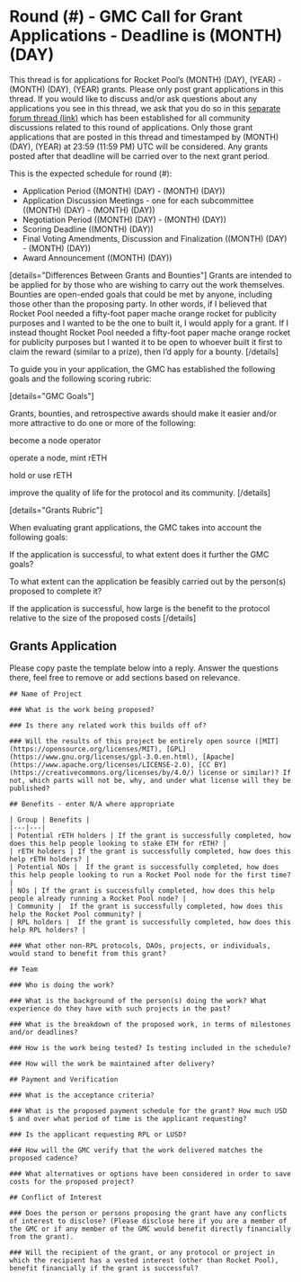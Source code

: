 # Round (#) - GMC Call for Grant Applications - Deadline is (MONTH) (DAY)

This thread is for applications for Rocket Pool’s (MONTH) (DAY), (YEAR) - (MONTH) (DAY), (YEAR) grants. Please only post grant applications in this thread. If you would like to discuss and/or ask questions about any applications you see in this thread, we ask that you do so in this [separate forum thread (link)](https://dao.rocketpool.net/t/round-8-gmc-community-discussion-of-submitted-applications/2557) which has been established for all community discussions related to this round of applications. Only those grant applications that are posted in this thread and timestamped by (MONTH) (DAY), (YEAR) at 23:59 (11:59 PM) UTC will be considered. Any grants posted after that deadline will be carried over to the next grant period.

This is the expected schedule for round (#):

* Application Period ((MONTH) (DAY) - (MONTH) (DAY))
* Application Discussion Meetings - one for each subcommittee ((MONTH) (DAY) - (MONTH) (DAY))
* Negotiation Period ((MONTH) (DAY) - (MONTH) (DAY))
* Scoring Deadline ((MONTH) (DAY))
* Final Voting Amendments, Discussion and Finalization ((MONTH) (DAY) - (MONTH) (DAY))
* Award Announcement ((MONTH) (DAY))

[details="Differences Between Grants and Bounties"] 
Grants are intended to be applied for by those who are wishing to carry out the work themselves. Bounties are open-ended goals that could be met by anyone, including those other than the proposing party. In other words, if I believed that Rocket Pool needed a fifty-foot paper mache orange rocket for publicity purposes and I wanted to be the one to built it, I would apply for a grant. If I instead thought Rocket Pool needed a fifty-foot paper mache orange rocket for publicity purposes but I wanted it to be open to whoever built it first to claim the reward (similar to a prize), then I’d apply for a bounty.
[/details]

To guide you in your application, the GMC has established the following goals and the following scoring rubric:

[details="GMC Goals"]

Grants, bounties, and retrospective awards should make it easier and/or more attractive to do one or more of the following:

become a node operator

operate a node, mint rETH

hold or use rETH

improve the quality of life for the protocol and its community.
[/details]

[details="Grants Rubric"]

When evaluating grant applications, the GMC takes into account the following goals:

If the application is successful, to what extent does it further the GMC goals?

To what extent can the application be feasibly carried out by the person(s) proposed to complete it?

If the application is successful, how large is the benefit to the protocol relative to the size of the proposed costs
[/details]

## Grants Application

Please copy paste the template below into a reply. Answer the questions there, feel free to remove or add sections based on relevance.

```
## Name of Project

### What is the work being proposed?

### Is there any related work this builds off of?

### Will the results of this project be entirely open source ([MIT](https://opensource.org/licenses/MIT), [GPL](https://www.gnu.org/licenses/gpl-3.0.en.html), [Apache](https://www.apache.org/licenses/LICENSE-2.0), [CC BY](https://creativecommons.org/licenses/by/4.0/) license or similar)? If not, which parts will not be, why, and under what license will they be published?

## Benefits - enter N/A where appropriate

| Group | Benefits |
|---|---|
| Potential rETH holders | If the grant is successfully completed, how does this help people looking to stake ETH for rETH? |
| rETH holders | If the grant is successfully completed, how does this help rETH holders? |
| Potential NOs |  If the grant is successfully completed, how does this help people looking to run a Rocket Pool node for the first time? |
| NOs | If the grant is successfully completed, how does this help people already running a Rocket Pool node? |
| Community |  If the grant is successfully completed, how does this help the Rocket Pool community? |
| RPL holders |  If the grant is successfully completed, how does this help RPL holders? |

### What other non-RPL protocols, DAOs, projects, or individuals, would stand to benefit from this grant?

## Team

### Who is doing the work?

### What is the background of the person(s) doing the work? What experience do they have with such projects in the past?

### What is the breakdown of the proposed work, in terms of milestones and/or deadlines?

### How is the work being tested? Is testing included in the schedule?

### How will the work be maintained after delivery?

## Payment and Verification

### What is the acceptance criteria?

### What is the proposed payment schedule for the grant? How much USD $ and over what period of time is the applicant requesting?

### Is the applicant requesting RPL or LUSD?

### How will the GMC verify that the work delivered matches the proposed cadence?

### What alternatives or options have been considered in order to save costs for the proposed project?

## Conflict of Interest

### Does the person or persons proposing the grant have any conflicts of interest to disclose? (Please disclose here if you are a member of the GMC or if any member of the GMC would benefit directly financially from the grant).

### Will the recipient of the grant, or any protocol or project in which the recipient has a vested interest (other than Rocket Pool), benefit financially if the grant is successful?
```